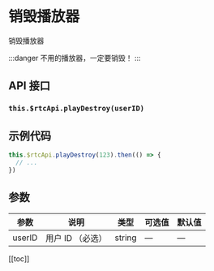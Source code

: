 # 销毁播放器

销毁播放器

:::danger
不用的播放器，一定要销毁！
:::

## API 接口

### `this.$rtcApi.playDestroy(userID)`

## 示例代码

```js
this.$rtcApi.playDestroy(123).then(() => {
  // ...
})
```

## 参数

| 参数   | 说明             | 类型   | 可选值 | 默认值 |
| ------ | ---------------- | ------ | ------ | ------ |
| userID | 用户 ID （必选） | string | —      | —      |

[[toc]]
